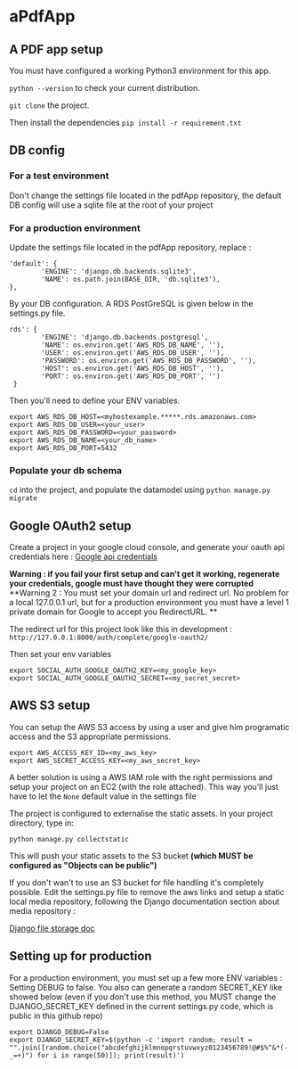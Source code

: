 # aPdfApp

## A PDF app setup

You must have configured a working Python3 environment for this app.

`python --version` to check your current distribution.

`git clone` the project.

Then install the dependencies
`pip install -r requirement.txt`

## DB config

### For a test environment

Don't change the settings file located in the pdfApp repository, 
the default DB config will use a sqlite file at the root of your project

### For a production environment

Update the settings file located in the pdfApp repository, replace :
```
'default': {
        'ENGINE': 'django.db.backends.sqlite3',
        'NAME': os.path.join(BASE_DIR, 'db.sqlite3'),
},
```
By your DB configuration. A RDS PostGreSQL is given below in the settings.py file.
```
rds': {
        'ENGINE': 'django.db.backends.postgresql',
        'NAME': os.environ.get('AWS_RDS_DB_NAME', ''),
        'USER': os.environ.get('AWS_RDS_DB_USER', ''),
        'PASSWORD': os.environ.get('AWS_RDS_DB_PASSWORD', ''),
        'HOST': os.environ.get('AWS_RDS_DB_HOST', ''),
        'PORT': os.environ.get('AWS_RDS_DB_PORT', '')
 }
 ```
 
 Then you'll need to define your ENV variables.
 
```
export AWS_RDS_DB_HOST=<myhostexample.*****.rds.amazonaws.com>
export AWS_RDS_DB_USER=<your_user>
export AWS_RDS_DB_PASSWORD=<your_password>
export AWS_RDS_DB_NAME=<your_db_name>
export AWS_RDS_DB_PORT=5432
 ```
 
 ### Populate your db schema
 
 `cd` into the project, and populate the datamodel using
`python manage.py migrate`

## Google OAuth2 setup

Create a project in your google cloud console, and generate your oauth api credentials here :
[Google api credentials](https://console.cloud.google.com/apis/credentials)

**Warning : if you fail your first setup and can't get it working, regenerate your credentials, google must have thought they were corrupted**
**Warning 2 : You must set your domain url and redirect url. No problem for a local 127.0.0.1 url, but for a production environment you must have a level 1 private domain for Google to accept you RedirectURL. **

The redirect url for this project look like this in development :
`http://127.0.0.1:8000/auth/complete/google-oauth2/`

Then set your env variables
```
export SOCIAL_AUTH_GOOGLE_OAUTH2_KEY=<my_google_key>
export SOCIAL_AUTH_GOOGLE_OAUTH2_SECRET=<my_secret_secret>
```

## AWS S3 setup

You can setup the AWS S3 access by using a user and give him programatic access and the S3 appropriate permissions.

```
export AWS_ACCESS_KEY_ID=<my_aws_key>
export AWS_SECRET_ACCESS_KEY=<my_aws_secret_key>
```

A better solution is using a AWS IAM role with the right permissions and setup your project on an EC2 (with the role attached).
This way you'll just have to let the `None` default value in the settings file

The project is configured to externalise the static assets.
In your project directory, type in:

`python manage.py collectstatic`

This will push your static assets to the S3 bucket **(which MUST be configured as "Objects can be public")**

If you don't wan't to use an S3 bucket for file handling it's completely possible.
Edit the settings.py file to remove the aws links and setup a static local media repository,
following the Django documentation section about media repository :

[Django file storage doc](https://docs.djangoproject.com/en/2.1/topics/files/#file-storage)

## Setting up for production

For a production environment, you must set up a few more ENV variables :
Setting DEBUG to false.
You also can generate a random SECRET_KEY like showed below 
(even if you don't use this method, you MUST change the DJANGO_SECRET_KEY defined in the current settings.py code, which is public in this github repo)
```
export DJANGO_DEBUG=False
export DJANGO_SECRET_KEY=$(python -c 'import random; result = "".join([random.choice("abcdefghijklmnopqrstuvwxyz0123456789!@#$%^&*(-_=+)") for i in range(50)]); print(result)')
```

